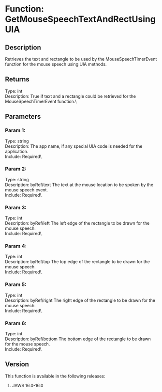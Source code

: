 # Function: GetMouseSpeechTextAndRectUsingUIA

## Description

Retrieves the text and rectangle to be used by the MouseSpeechTimerEvent
function for the mouse speech using UIA methods.

## Returns

Type: int\
Description: True if text and a rectangle could be retrieved for the
MouseSpeechTimerEvent function.\

## Parameters

### Param 1:

Type: string\
Description: The app name, if any special UIA code is needed for the
application.\
Include: Required\

### Param 2:

Type: string\
Description: byRef/text The text at the mouse location to be spoken by
the mouse speech event.\
Include: Required\

### Param 3:

Type: int\
Description: byRef/left The left edge of the rectangle to be drawn for
the mouse speech.\
Include: Required\

### Param 4:

Type: int\
Description: byRef/top The top edge of the rectangle to be drawn for the
mouse speech.\
Include: Required\

### Param 5:

Type: int\
Description: byRef/right The right edge of the rectangle to be drawn for
the mouse speech.\
Include: Required\

### Param 6:

Type: int\
Description: byRef/bottom The bottom edge of the rectangle to be drawn
for the mouse speech.\
Include: Required\

## Version

This function is available in the following releases:

1.  JAWS 16.0-16.0
